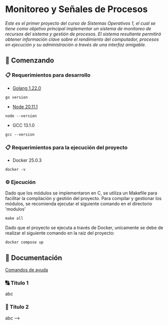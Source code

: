 # Monitoreo y Señales de Procesos

_Este es el primer proyecto del curso de Sistemas Operativos 1, el cual se tiene como objetivo principal implementar un sistema de monitoreo de recursos del sistema y gestión de procesos. El sistema resultante permitirá obtener información clave sobre el rendimiento del computador, procesos en ejecución y su administración a través de una interfaz amigable._

<!-- [📑 Enunciado](enunciado.pdf) -->

## 🚀 Comenzando

### 📋 Requerimientos para desarrollo

* [Golang 1.22.0](https://go.dev/dl/)
```console
go version
```

* [Node 20.11.1](https://nodejs.org/en/download/)
```console
node --version
```

* GCC 13.1.0
```console
gcc --version
```

### 📋 Requerimientos para la ejecución del proyecto

* Docker 25.0.3
```console
docker -v
```

### ⚙️ Ejecución 

Dado que los módulos se implementaron en C, se utiliza un Makefile para facilitar la compilación y gestión del proyecto. Para compilar y gestionar los módulos, se recomienda ejecutar el siguiente comando en el directorio 'modulos'

```console
make all
```

Dado que el proyecto se ejecuta a través de Docker, unicamente se debe de realizar el siguiente comando en la raiz del proyecto:

```console
docker compose up
```

## 📖 Documentación

[Comandos de ayuda](referencia_comandos.md)

### 🔠 Titulo 1

abc

### 📑 Titulo 2
abc -->